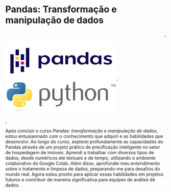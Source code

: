 # Pandas: Transformação e manipulação de dados

<p align="right">,<p align="left">
  <img width="350" height="120" src="Logo/Pandas_logo.svg.png">,<img width="350" height="100" src="Logo/Python_logo_and_wordmark.svg.png">
</p>,</p>


  


Após concluir o curso *Pandas: transformação e manipulação de dados*, estou entusiasmado com o conhecimento que adquiri e as habilidades que desenvolvi. Ao longo do curso, explorei profundamente as capacidades do Pandas através de um projeto prático de precificação inteligente no setor de hospedagem de imóveis. Aprendi a trabalhar com diversos tipos de dados, desde numéricos até textuais e de tempo, utilizando o ambiente colaborativo do Google Colab. Além disso, aprofundei meu entendimento sobre o tratamento e limpeza de dados, preparando-me para desafios do mundo real. Agora estou pronto para aplicar essas habilidades em projetos futuros e contribuir de maneira significativa para equipes de análise de dados.
